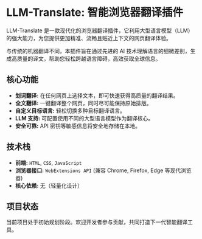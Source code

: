 # LLM-Translate: 智能浏览器翻译插件

LLM-Translate 是一款现代化的浏览器翻译插件，它利用大型语言模型（LLM）的强大能力，为您提供更加精准、流畅且贴近上下文的网页翻译体验。

与传统的机器翻译不同，本插件旨在通过先进的 AI 技术理解语言的细微差别，生成高质量的译文，帮助您轻松跨越语言障碍，高效获取全球信息。

## 核心功能

*   **划词翻译:** 在任何网页上选择文本，即可快速获得高质量的翻译结果。
*   **全文翻译:** 一键翻译整个网页，同时尽可能保持原始排版。
*   **自定义目标语言:** 轻松切换多种目标翻译语言。
*   **LLM 支持:** 可配置使用不同的大型语言模型作为翻译核心。
*   **安全可靠:** API 密钥等敏感信息将安全地存储在本地。

## 技术栈

*   **前端:** `HTML`, `CSS`, `JavaScript`
*   **浏览器接口:** `WebExtensions API` (兼容 Chrome, Firefox, Edge 等现代浏览器)
*   **核心依赖:** 无（轻量化设计）

## 项目状态

当前项目处于初始规划阶段。欢迎开发者参与贡献，共同打造下一代智能翻译工具。
